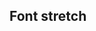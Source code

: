 ## Font stretch


<!-- <values.fontStretch> -->
<!-- </values.fontStretch> -->


<!-- <variants.fontStretch> -->
<!-- </variants.fontStretch> -->
